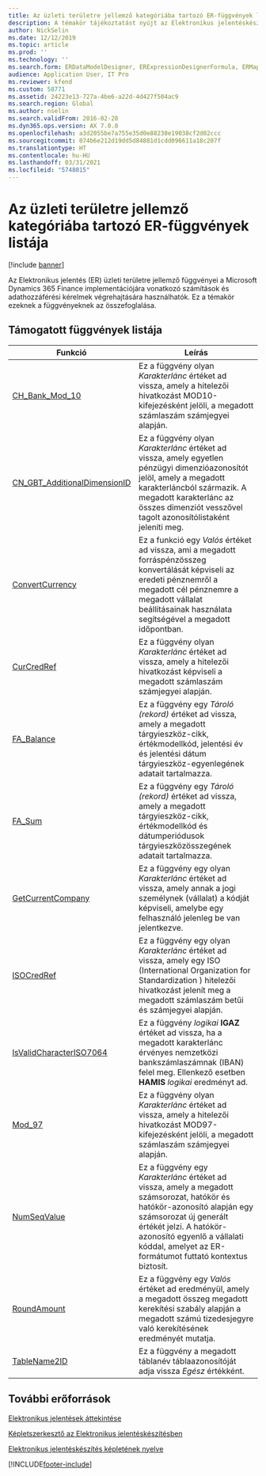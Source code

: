 ```yaml
---
title: Az üzleti területre jellemző kategóriába tartozó ER-függvények listája
description: A témakör tájékoztatást nyújt az Elektronikus jelentéskészítésben (ER) támogatott üzleti területre jellemző függvényekről.
author: NickSelin
ms.date: 12/12/2019
ms.topic: article
ms.prod: ''
ms.technology: ''
ms.search.form: ERDataModelDesigner, ERExpressionDesignerFormula, ERMappedFormatDesigner, ERModelMappingDesigner
audience: Application User, IT Pro
ms.reviewer: kfend
ms.custom: 58771
ms.assetid: 24223e13-727a-4be6-a22d-4d427f504ac9
ms.search.region: Global
ms.author: nselin
ms.search.validFrom: 2016-02-28
ms.dyn365.ops.version: AX 7.0.0
ms.openlocfilehash: a3d2055be7a755e35d0e88230e19038cf2d02ccc
ms.sourcegitcommit: 074b6e212d19dd5d84881d1cdd096611a18c207f
ms.translationtype: HT
ms.contentlocale: hu-HU
ms.lasthandoff: 03/31/2021
ms.locfileid: "5748015"
---
```

# <a name="list-of-er-functions-in-the-business-domainspecific-category"></a>Az üzleti területre jellemző kategóriába tartozó ER-függvények listája

[!include [banner](../includes/banner.md)]

Az Elektronikus jelentés (ER) üzleti területre jellemző függvényei a Microsoft Dynamics 365 Finance implementációjára vonatkozó számítások és adathozzáférési kérelmek végrehajtására használhatók. Ez a témakör ezeknek a függvényeknek az összefoglalása.

## <a name="list-of-supported-functions"></a>Támogatott függvények listája

| Funkció| Leírás |
|---------|-------------|
| [CH_Bank_Mod_10](er-functions-other-chbankmode10.md) | Ez a függvény olyan *Karakterlánc* értéket ad vissza, amely a hitelezői hivatkozást MOD10-kifejezésként jelöli, a megadott számlaszám számjegyei alapján. |
| [CN_GBT_AdditionalDimensionID](er-functions-other-cngbtadditionaldimensionid.md) | Ez a függvény olyan *Karakterlánc* értéket ad vissza, amely egyetlen pénzügyi dimenzióazonosítót jelöl, amely a megadott karakterláncból származik. A megadott karakterlánc az összes dimenziót vesszővel tagolt azonosítólistaként jeleníti meg. |
| [ConvertCurrency](er-functions-other-convertcurrency.md) | Ez a funkció egy *Valós* értéket ad vissza, ami a megadott forráspénzösszeg konvertálását képviseli az eredeti pénznemről a megadott cél pénznemre a megadott vállalat beállításainak használata segítségével a megadott időpontban. |
| [CurCredRef](er-functions-other-curcredref.md) | Ez a függvény olyan *Karakterlánc* értéket ad vissza, amely a hitelezői hivatkozást képviseli a megadott számlaszám számjegyei alapján. |
| [FA_Balance](er-functions-other-fabalance.md) | Ez a függvény egy *Tároló (rekord)* értéket ad vissza, amely a megadott tárgyieszköz-cikk, értékmodellkód, jelentési év és jelentési dátum tárgyieszköz-egyenlegének adatait tartalmazza. |
| [FA_Sum](er-functions-other-fasum.md) | Ez a függvény egy *Tároló (rekord)* értéket ad vissza, amely a megadott tárgyieszköz-cikk, értékmodellkód és dátumperiódusok tárgyieszközösszegének adatait tartalmazza. |
| [GetCurrentCompany](er-functions-other-getcurrentcompany.md) | Ez a függvény egy olyan *Karakterlánc* értéket ad vissza, amely annak a jogi személynek (vállalat) a kódját képviseli, amelybe egy felhasználó jelenleg be van jelentkezve. |
| [ISOCredRef](er-functions-other-isocredref.md) | Ez a függvény egy olyan *Karakterlánc* értéket ad vissza, amely egy ISO (International Organization for Standardization ) hitelezői hivatkozást jelenít meg a megadott számlaszám betűi és számjegyei alapján. |
| [IsValidCharacterISO7064](er-functions-other-isvalidchariso7064.md) | Ez a függvény *logikai* **IGAZ** értéket ad vissza, ha a megadott karakterlánc érvényes nemzetközi bankszámlaszámnak (IBAN) felel meg. Ellenkező esetben **HAMIS** *logikai* eredményt ad. |
| [Mod_97](er-functions-other-mod97.md) | Ez a függvény olyan *Karakterlánc* értéket ad vissza, amely a hitelezői hivatkozást MOD97-kifejezésként jelöli, a megadott számlaszám számjegyei alapján. |
| [NumSeqValue](er-functions-other-numseqvalue.md) | Ez a függvény egy *Karakterlánc* értéket ad vissza, amely a megadott számsorozat, hatókör és hatókör-azonosító alapján egy számsorozat új generált értékét jelzi. A hatókör-azonosító egyenlő a vállalati kóddal, amelyet az ER-formátumot futtató kontextus biztosít. |
| [RoundAmount](er-functions-other-roundamount.md) | Ez a függvény egy *Valós* értéket ad eredményül, amely a megadott összeg megadott kerekítési szabály alapján a megadott számú tizedesjegyre való kerekítésének eredményét mutatja. |
| [TableName2ID](er-functions-other-tablename2id.md) | Ez a függvény a megadott táblanév táblaazonosítóját adja vissza *Egész* értékként. |

## <a name="additional-resources"></a>További erőforrások

[Elektronikus jelentések áttekintése](general-electronic-reporting.md)

[Képletszerkesztő az Elektronikus jelentéskészítésben](general-electronic-reporting-formula-designer.md)

[Elektronikus jelentéskészítés képletének nyelve](er-formula-language.md)


[!INCLUDE[footer-include](../../../includes/footer-banner.md)]